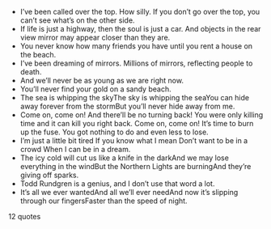  - I’ve been called over the top. How silly. If you don’t go over the top, you can’t see what’s on the other side.
 - If life is just a highway, then the soul is just a car. And objects in the rear view mirror may appear closer than they are.
 - You never know how many friends you have until you rent a house on the beach.
 - I’ve been dreaming of mirrors. Millions of mirrors, reflecting people to death.
 - And we’ll never be as young as we are right now.
 - You’ll never find your gold on a sandy beach.
 - The sea is whipping the skyThe sky is whipping the seaYou can hide away forever from the stormBut you’ll never hide away from me.
 - Come on, come on! And there’ll be no turning back! You were only killing time and it can kill you right back. Come on, come on! It’s time to burn up the fuse. You got nothing to do and even less to lose.
 - I’m just a little bit tired If you know what I mean Don’t want to be in a crowd When I can be in a dream.
 - The icy cold will cut us like a knife in the darkAnd we may lose everything in the windBut the Northern Lights are burningAnd they’re giving off sparks.
 - Todd Rundgren is a genius, and I don’t use that word a lot.
 - It’s all we ever wantedAnd all we’ll ever needAnd now it’s slipping through our fingersFaster than the speed of night.

12 quotes